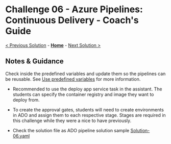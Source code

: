 # Challenge 06 - Azure Pipelines: Continuous Delivery - Coach's Guide 

[< Previous Solution](./Solution-05.md) - **[Home](./README.md)** - [Next Solution >](./Solution-07.md)

## Notes & Guidance
Check inside the predefined variables and update them so the pipelines can be reusable.
See [Use predefined variables](https://docs.microsoft.com/en-us/azure/devops/pipelines/build/variables?view=azure-devops&tabs=yaml) for more information.

- Recommended to use the deploy app service task in the assistant.  The students can specify the container registry and image they want to deploy from.
- To create the approval gates, students will need to create environments in ADO and assign them to each respective stage.  Stages are required in this challenge while they were a nice to have previously.

- Check the solution file as ADO pipeline solution sample [Solution-06.yaml](./Solutions/Solution-06.yaml)
